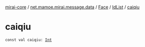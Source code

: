 [mirai-core](../../../index.md) / [net.mamoe.mirai.message.data](../../index.md) / [Face](../index.md) / [IdList](index.md) / [caiqiu](./caiqiu.md)

# caiqiu

`const val caiqiu: `[`Int`](https://kotlinlang.org/api/latest/jvm/stdlib/kotlin/-int/index.html)
